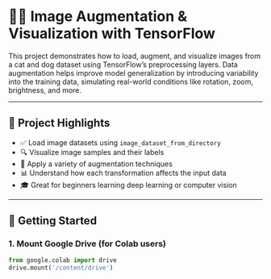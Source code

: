 # 🐶🐱 Image Augmentation & Visualization with TensorFlow

This project demonstrates how to load, augment, and visualize images from a cat and dog dataset using TensorFlow’s preprocessing layers. Data augmentation helps improve model generalization by introducing variability into the training data, simulating real-world conditions like rotation, zoom, brightness, and more.

---

## 📌 Project Highlights

- ✅ Load image datasets using `image_dataset_from_directory`
- 🔍 Visualize image samples and their labels
- 🔄 Apply a variety of augmentation techniques
- 📊 Understand how each transformation affects the input data
- 🎓 Great for beginners learning deep learning or computer vision

---

## 🚀 Getting Started

### 1. Mount Google Drive (for Colab users)

```python
from google.colab import drive
drive.mount('/content/drive')
